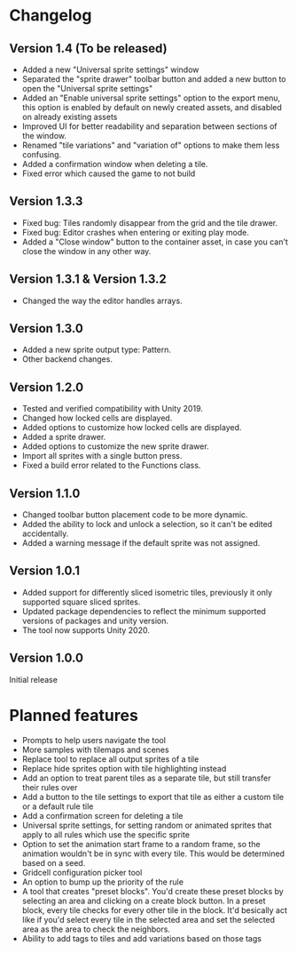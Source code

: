 # <!-- {docsify-ignore} -->
# Changelog

## Version 1.4 (To be released)

- Added a new "Universal sprite settings" window
- Separated the "sprite drawer" toolbar button and added a new button to open the "Universal sprite settings"
- Added an "Enable universal sprite settings" option to the export menu, this option is enabled by default on newly created assets, and disabled on already existing assets
- Improved UI for better readability and separation between sections of the window.
- Renamed "tile variations" and "variation of" options to make them less confusing.
- Added a confirmation window when deleting a tile.
- Fixed error which caused the game to not build

## Version 1.3.3

- Fixed bug: Tiles randomly disappear from the grid and the tile drawer.
- Fixed bug: Editor crashes when entering or exiting play mode.
- Added a "Close window" button to the container asset, in case you can't close the window in any other way.

## Version 1.3.1 & Version 1.3.2

- Changed the way the editor handles arrays.

## Version 1.3.0

- Added a new sprite output type: Pattern.
- Other backend changes.

## Version 1.2.0

- Tested and verified compatibility with Unity 2019.
- Changed how locked cells are displayed.
- Added options to customize how locked cells are displayed.
- Added a sprite drawer.
- Added options to customize the new sprite drawer.
- Import all sprites with a single button press.
- Fixed a build error related to the Functions class.

## Version 1.1.0

- Changed toolbar button placement code to be more dynamic.
- Added the ability to lock and unlock a selection, so it can't be edited accidentally.
- Added a warning message if the default sprite was not assigned.

## Version 1.0.1

- Added support for differently sliced isometric tiles, previously it only supported square sliced sprites.
- Updated package dependencies to reflect the minimum supported versions of packages and unity version.
- The tool now supports Unity 2020.

## Version 1.0.0

Initial release

# Planned features

- Prompts to help users navigate the tool
- More samples with tilemaps and scenes
- Replace tool to replace all output sprites of a tile
- Replace hide sprites option with tile highlighting instead
- Add an option to treat parent tiles as a separate tile, but still transfer their rules over
- Add a button to the tile settings to export that tile as either a custom tile or a default rule tile
- Add a confirmation screen for deleting a tile
- Universal sprite settings, for setting random or animated sprites that apply to all rules which use the specific sprite
- Option to set the animation start frame to a random frame, so the animation wouldn't be in sync with every tile. This would be determined based on a seed.
- Gridcell configuration picker tool
- An option to bump up the priority of the rule
- A tool that creates "preset blocks". You'd create these preset blocks by selecting an area and clicking on a create block button. In a preset block, every tile checks for every other tile in the block. It'd besically act like if you'd select every tile in the selected area and set the selected area as the area to check the neighbors.
- Ability to add tags to tiles and add variations based on those tags